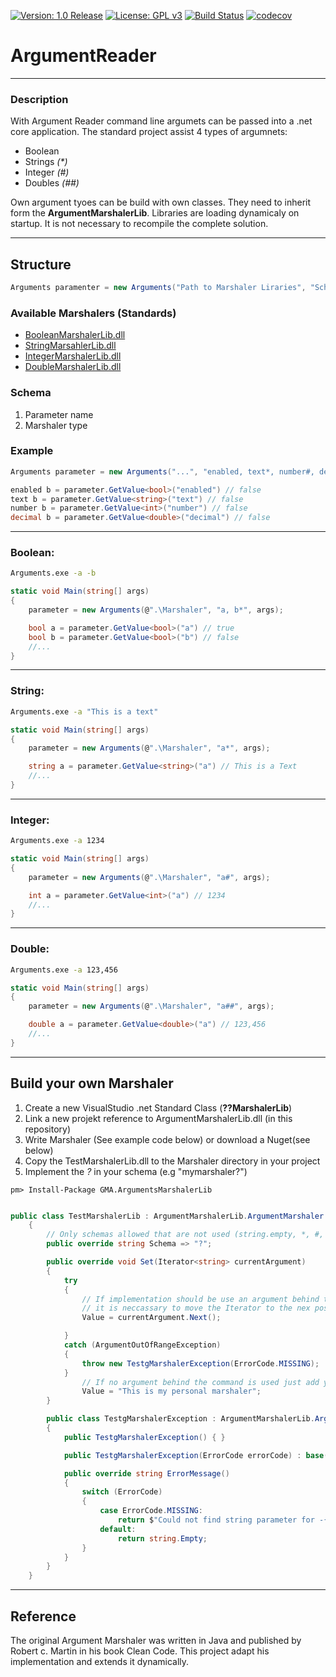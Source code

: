 [![Version: 1.0 Release](https://img.shields.io/badge/Version-1.0%20Release-green.svg)](https://github.com/GMA64) 
[![License: GPL v3](https://img.shields.io/badge/License-GPL%20v3-blue.svg)](https://www.gnu.org/licenses/gpl-3.0)
[![Build Status](https://travis-ci.org/GMA64/argumentread.svg?branch=master)](https://travis-ci.org/GMA64/argumentread)
[![codecov](https://codecov.io/gh/GMA64/argumentreader/branch/master/graph/badge.svg)](https://codecov.io/gh/GMA64/argumentreader)
# ArgumentReader
---

### Description

With Argument Reader command line argumets can be passed into a .net core application. The standard project assist 4 types of argumnets:
* Boolean
* Strings *(\*)*
* Integer *(#)*
* Doubles *(##)*

Own argument tyoes can be build with own classes. They need to inherit form the 
**ArgumentMarshalerLib**. Libraries are loading dynamicaly on startup. It is not necessary to recompile the complete solution. 

---

## Structure

```csharp
Arguments paramenter = new Arguments("Path to Marshaler Liraries", "Schema", "Arugment Array")
```

### Available Marshalers (Standards)
- [BooleanMarshalerLib.dll](https://github.com/GMA64/argumentreader/releases/latest/download/BooleanMarshalerLib.dll)
- [StringMarsahlerLib.dll](https://github.com/GMA64/argumentreader/releases/latest/download/StringMarsahlerLib.dll)
- [IntegerMarshalerLib.dll](https://github.com/GMA64/argumentreader/releases/latest/download/IntegerMarshalerLib.dll)
- [DoubleMarshalerLib.dll](https://github.com/GMA64/argumentreader/releases/latest/download/DoubleMarshalerLib.dll)

### Schema

1. Parameter name
1. Marshaler type

### Example

```csharp
Arguments parameter = new Arguments("...", "enabled, text*, number#, decimal##")

enabled b = parameter.GetValue<bool>("enabled") // false
text b = parameter.GetValue<string>("text") // false
number b = parameter.GetValue<int>("number") // false
decimal b = parameter.GetValue<double>("decimal") // false
```


---

### Boolean:

```bash
Arguments.exe -a -b
```

```csharp
static void Main(string[] args)
{
    parameter = new Arguments(@".\Marshaler", "a, b*", args);

    bool a = parameter.GetValue<bool>("a") // true
    bool b = parameter.GetValue<bool>("b") // false
    //...
}  
```

---

### String:

```bash
Arguments.exe -a "This is a text"
```

```csharp
static void Main(string[] args)
{
    parameter = new Arguments(@".\Marshaler", "a*", args);

    string a = parameter.GetValue<string>("a") // This is a Text
    //...
}  
```

---

### Integer:

```bash
Arguments.exe -a 1234
```

```csharp
static void Main(string[] args)
{
    parameter = new Arguments(@".\Marshaler", "a#", args);

    int a = parameter.GetValue<int>("a") // 1234
    //...
}  
```

---

### Double:

```bash
Arguments.exe -a 123,456
```

```csharp
static void Main(string[] args)
{
    parameter = new Arguments(@".\Marshaler", "a##", args);

    double a = parameter.GetValue<double>("a") // 123,456
    //...
}  
```

---

## Build your own Marshaler

1. Create a new VisualStudio .net Standard Class (**??MarshalerLib**)
1. Link a new projekt reference to ArgumentMarshalerLib.dll (in this repository)
1. Write Marshaler (See example code below) or download a Nuget(see below)
1. Copy the TestMarshalerLib.dll to the Marshaler directory in your project
1. Implement the *?* in your schema (e.g "mymarshaler?")

```
pm> Install-Package GMA.ArgumentsMarshalerLib
```

```csharp

public class TestMarshalerLib : ArgumentMarshalerLib.ArgumentMarshaler
    {
        // Only schemas allowed that are not used (string.empty, *, #, ## are already used form standard marshalers)
        public override string Schema => "?";

        public override void Set(Iterator<string> currentArgument)
        {
            try
            {
                // If implementation should be use an argument behind the command (e.g -a ??),
                // it is neccassary to move the Iterator to the nex position
                Value = currentArgument.Next();

            }
            catch (ArgumentOutOfRangeException)
            {
                throw new TestgMarshalerException(ErrorCode.MISSING);
            }
                // If no argument behind the command is used just add your value
                Value = "This is my personal marshaler";
        }

        public class TestgMarshalerException : ArgumentMarshalerLib.ArgumentsException
        {
            public TestgMarshalerException() { }

            public TestgMarshalerException(ErrorCode errorCode) : base(errorCode) { }

            public override string ErrorMessage()
            {
                switch (ErrorCode)
                {
                    case ErrorCode.MISSING:
                        return $"Could not find string parameter for -{ErrorArgumentId}";
                    default:
                        return string.Empty;
                }
            }
        }
    }

``` 

---

## Reference

The original Argument Marshaler was written in Java and published by Robert c. Martin in his book Clean Code. This project adapt his implementation and extends it dynamically.



